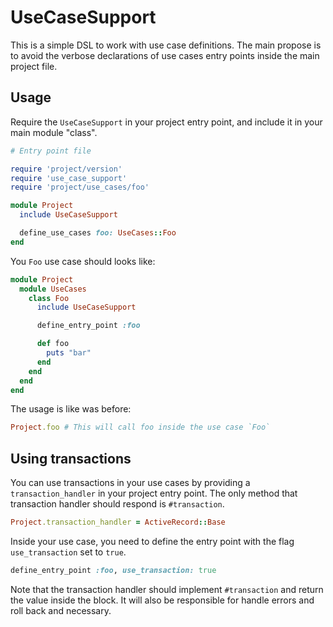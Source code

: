 # UseCaseSupport

This is a simple DSL to work with use case definitions.
The main propose is to avoid the verbose declarations of
use cases entry points inside the main project file.

## Usage

Require the `UseCaseSupport` in your project entry point,
and include it in your main module "class".

```ruby
# Entry point file

require 'project/version'
require 'use_case_support'
require 'project/use_cases/foo'

module Project
  include UseCaseSupport

  define_use_cases foo: UseCases::Foo
end
```

You `Foo` use case should looks like:

```ruby
module Project
  module UseCases
    class Foo
      include UseCaseSupport

      define_entry_point :foo

      def foo
        puts "bar"
      end
    end
  end
end
```

The usage is like was before:

```ruby
Project.foo # This will call foo inside the use case `Foo`
```

## Using transactions

You can use transactions in your use cases by providing a `transaction_handler`
in your project entry point. The only method that transaction handler should
respond is `#transaction`.

```ruby
Project.transaction_handler = ActiveRecord::Base
```

Inside your use case, you need to define the entry point with the flag
`use_transaction` set to `true`.

```ruby
define_entry_point :foo, use_transaction: true
```

Note that the transaction handler should implement `#transaction` and
return the value inside the block. It will also be responsible for handle errors
and roll back and necessary.
